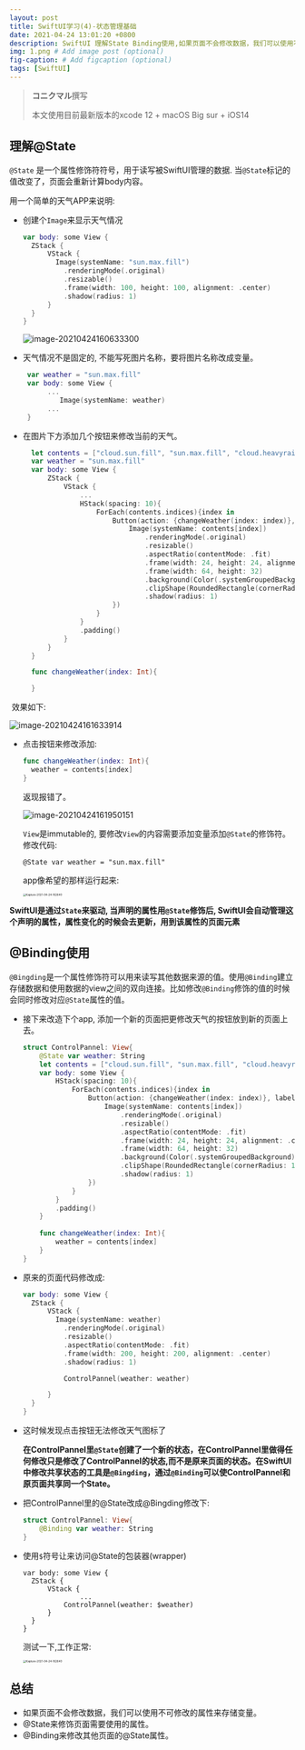 ```yaml
---
layout: post
title: SwiftUI学习(4)-状态管理基础
date: 2021-04-24 13:01:20 +0800
description: SwiftUI 理解State Binding使用,如果页面不会修改数据，我们可以使用不可修改的属性来存储变量。State来修饰页面需要使用的属性。Binding来修改其他页面的State属性。
img: 1.png # Add image post (optional)
fig-caption: # Add figcaption (optional)
tags: [SwiftUI]
---
```


> **コニクマル**撰写
>
> 本文使用目前最新版本的xcode 12 + macOS Big sur + iOS14

## 理解@State
`@State` 是一个属性修饰符符号，用于读写被SwiftUI管理的数据. 当`@State`标记的值改变了，页面会重新计算body内容。

用一个简单的天气APP来说明:

- 创建个`Image`来显示天气情况

  ```swift
  var body: some View {
    ZStack {
        VStack {
          Image(systemName: "sun.max.fill")
            .renderingMode(.original)
            .resizable()
            .frame(width: 100, height: 100, alignment: .center)
            .shadow(radius: 1)
        }
    }
  }
  ```

  ![image-20210424160633300](/assets/img/image-20210424160633300.png)

- 天气情况不是固定的, 不能写死图片名称，要将图片名称改成变量。

  ```swift
   var weather = "sun.max.fill"
   var body: some View {
        ...
           Image(systemName: weather)
        ...
   }
  ```

- 在图片下方添加几个按钮来修改当前的天气。
  ```swift
    let contents = ["cloud.sun.fill", "sun.max.fill", "cloud.heavyrain.fill","thermometer.sun.fill"]
    var weather = "sun.max.fill"
    var body: some View {
        ZStack {
            VStack {
                ...
                HStack(spacing: 10){
                    ForEach(contents.indices){index in
                        Button(action: {changeWeather(index: index)}, label: {
                            Image(systemName: contents[index])
                                .renderingMode(.original)
                                .resizable()
                                .aspectRatio(contentMode: .fit)
                                .frame(width: 24, height: 24, alignment: .center)
                                .frame(width: 64, height: 32)
                                .background(Color(.systemGroupedBackground))
                                .clipShape(RoundedRectangle(cornerRadius: 16))
                                .shadow(radius: 1)
                        })
                    }
                }
                .padding()
            }
        }
    }
  
    func changeWeather(index: Int){
  
    }
  ```

​	效果如下:

  ![image-20210424161633914](/assets/img/image-20210424161633914.png)

- 点击按钮来修改添加:

  ```swift
  func changeWeather(index: Int){
    weather = contents[index]
  }
  ```
  返现报错了。
  
  ![image-20210424161950151](/assets/img/image-20210424161950151.png)
  
  `View`是immutable的, 要修改`View`的内容需要添加变量添加`@State`的修饰符。修改代码:
  
  ```swfit
  @State var weather = "sun.max.fill"
  ```
  
  app像希望的那样运行起来:
  
  <img src="/assets/img/Kapture-2021-04-24-162640.gif" alt="Kapture-2021-04-24-162640" style="zoom:33%;" />

**SwiftUI是通过`State`来驱动, 当声明的属性用`@State`修饰后, SwiftUI会自动管理这个声明的属性，属性变化的时候会去更新，用到该属性的页面元素**

## @Binding使用
`@Bingding`是一个属性修饰符可以用来读写其他数据来源的值。使用`@Binding`建立存储数据和使用数据的view之间的双向连接。比如修改`@Binding`修饰的值的时候会同时修改对应`@State`属性的值。

- 接下来改造下个app, 添加一个新的页面把更修改天气的按钮放到新的页面上去。

  ```swift
  struct ControlPannel: View{
      @State var weather: String
      let contents = ["cloud.sun.fill", "sun.max.fill", "cloud.heavyrain.fill","thermometer.sun.fill"]
      var body: some View {
          HStack(spacing: 10){
              ForEach(contents.indices){index in
                  Button(action: {changeWeather(index: index)}, label: {
                      Image(systemName: contents[index])
                          .renderingMode(.original)
                          .resizable()
                          .aspectRatio(contentMode: .fit)
                          .frame(width: 24, height: 24, alignment: .center)
                          .frame(width: 64, height: 32)
                          .background(Color(.systemGroupedBackground))
                          .clipShape(RoundedRectangle(cornerRadius: 16))
                          .shadow(radius: 1)
                  })
              }
          }
          .padding()
      }
      
      func changeWeather(index: Int){
          weather = contents[index]
      }
  }
  ```

- 原来的页面代码修改成:

  ```swift
  var body: some View {
    ZStack {
        VStack {
          Image(systemName: weather)
            .renderingMode(.original)
            .resizable()
            .aspectRatio(contentMode: .fit)
            .frame(width: 200, height: 200, alignment: .center)
            .shadow(radius: 1)
  
            ControlPannel(weather: weather)
  
        }
    }
  }
  ```

- 这时候发现点击按钮无法修改天气图标了

  **在ControlPannel里`@State`创建了一个新的状态，在ControlPannel里做得任何修改只是修改了ControlPannel的状态,而不是原来页面的状态。在SwiftUI中修改共享状态的工具是`@Bingding`，通过`@Binding`可以使ControlPannel和原页面共享同一个State。**

- 把ControlPannel里的@State改成@Bingding修改下:

  ```swift
  struct ControlPannel: View{
      @Binding var weather: String
  }
  ```

- 使用`$`符号让来访问@State的包装器(wrapper)

  ```
  var body: some View {
    ZStack {
        VStack {
        		...
            ControlPannel(weather: $weather)
        }
    }
  }
  ```

  测试一下,工作正常:

  <img src="/assets/img/Kapture-2021-04-24-162640.gif" alt="Kapture-2021-04-24-162640" style="zoom:33%;" />

## 总结

- 如果页面不会修改数据，我们可以使用不可修改的属性来存储变量。
- @State来修饰页面需要使用的属性。
- @Binding来修改其他页面的@State属性。

